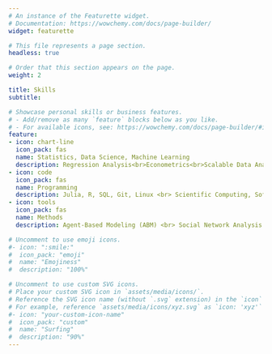 ```yaml
---
# An instance of the Featurette widget.
# Documentation: https://wowchemy.com/docs/page-builder/
widget: featurette

# This file represents a page section.
headless: true

# Order that this section appears on the page.
weight: 2

title: Skills
subtitle:

# Showcase personal skills or business features.
# - Add/remove as many `feature` blocks below as you like.
# - For available icons, see: https://wowchemy.com/docs/page-builder/#icons
feature:
- icon: chart-line
  icon_pack: fas
  name: Statistics, Data Science, Machine Learning
  description: Regression Analysis<br>Econometrics<br>Scalable Data Analysis
- icon: code
  icon_pack: fas
  name: Programming
  description: Julia, R, SQL, Git, Linux <br> Scientific Computing, Software Development <br> High-Performance Computing, Cloud Computing
- icon: tools
  icon_pack: fas
  name: Methods
  description: Agent-Based Modeling (ABM) <br> Social Network Analysis <br> Geographic Information Systems (GIS) <br> Text Mining, Natural Language Processing (NLP)

# Uncomment to use emoji icons.
#- icon: ":smile:"
#  icon_pack: "emoji"
#  name: "Emojiness"
#  description: "100%"  

# Uncomment to use custom SVG icons.
# Place your custom SVG icon in `assets/media/icons/`.
# Reference the SVG icon name (without `.svg` extension) in the `icon` field.
# For example, reference `assets/media/icons/xyz.svg` as `icon: 'xyz'`
#- icon: "your-custom-icon-name"
#  icon_pack: "custom"
#  name: "Surfing"
#  description: "90%"
---
```

